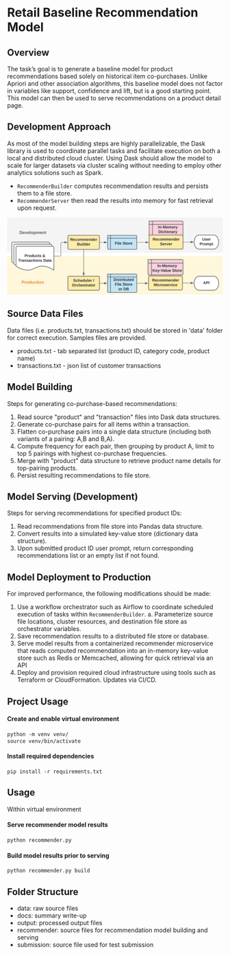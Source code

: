 # Retail Baseline Recommendation Model

## Overview

The task’s goal is to generate a baseline model for product recommendations based solely on historical item co-purchases. Unlike Apriori and other association algorithms, this baseline model does not factor in variables like support, confidence and lift, but is a good starting point. This model can then be used to serve recommendations on a product detail page.

## Development Approach
As most of the model building steps are highly parallelizable, the Dask library is used to coordinate parallel tasks and facilitate execution on both a local and distributed cloud cluster. Using Dask should allow the model to 
scale for larger datasets via cluster scaling without needing to employ other analytics solutions such as Spark.

- `RecommenderBuilder` computes recommendation results and persists them to a file store. 
- `RecommenderServer` then read the results into memory for fast retrieval upon request.

![Recommender Diagram](docs/diagram.png)

## Source Data Files

Data files (i.e. products.txt, transactions.txt) should be stored in 'data' folder for correct execution. Samples files are provided.

- products.txt - tab separated list (product ID, category code, product name)
- transactions.txt - json list of customer transactions

## Model Building

Steps for generating co-purchase-based recommendations:
1. Read source "product" and "transaction" files into Dask data structures.
2. Generate co-purchase pairs for all items within a transaction.
3. Flatten co-purchase pairs into a single data structure (including both variants of a pairing: A,B and B,A).
4. Compute frequency for each pair, then grouping by product A, limit to top 5 pairings with highest co-purchase frequencies.
5. Merge with "product" data structure to retrieve product name details for top-pairing products.
6. Persist resulting recommendations to file store.

## Model Serving (Development)

Steps for serving recommendations for specified product IDs:
1. Read recommendations from file store into Pandas data structure.
2. Convert results into a simulated key-value store (dictionary data structure).
3. Upon submitted product ID user prompt, return corresponding recommendations list or an empty list if not found.

## Model Deployment to Production

For improved performance, the following modifications should be made:
1. Use a workflow orchestrator such as Airflow to coordinate scheduled execution of tasks within `RecommenderBuilder`.
a. Parameterize source file locations, cluster resources, and destination file store as orchestrator variables.
2. Save recommendation results to a distributed file store or database.
3. Serve model results from a containerized recommender microservice that reads computed recommendation into an in-memory key-value store such as Redis or Memcached, allowing for quick retrieval via an API
4. Deploy and provision required cloud infrastructure using tools such as Terraform or CloudFormation. Updates via CI/CD.

## Project Usage

#### Create and enable virtual environment

```
python -m venv venv/
source venv/bin/activate
```

#### Install required dependencies

```
pip install -r requirements.txt
```

## Usage

Within virtual environment

#### Serve recommender model results

```
python recommender.py
```

#### Build model results prior to serving

```
python recommender.py build
```

## Folder Structure

- data: raw source files
- docs: summary write-up
- output: processed output files
- recommender: source files for recommendation model building and serving
- submission: source file used for test submission
